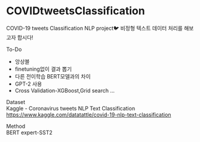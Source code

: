 # COVIDtweetsClassification
COVID-19 tweets Classification NLP project🐦
  비정형 텍스트 데이터 처리를 해보고자 합시다!
  
  To-Do
  + 앙상블
  + finetuning없이 결과 뽑기
  + 다른 전이학습 BERT모델과의 차이
  + GPT-2 사용
  + Cross Validation-XGBoost,Grid search ...
  
  Dataset  
  Kaggle - Coronavirus tweets NLP Text Classification  
  https://www.kaggle.com/datatattle/covid-19-nlp-text-classification
  
  Method  
  BERT expert-SST2  

